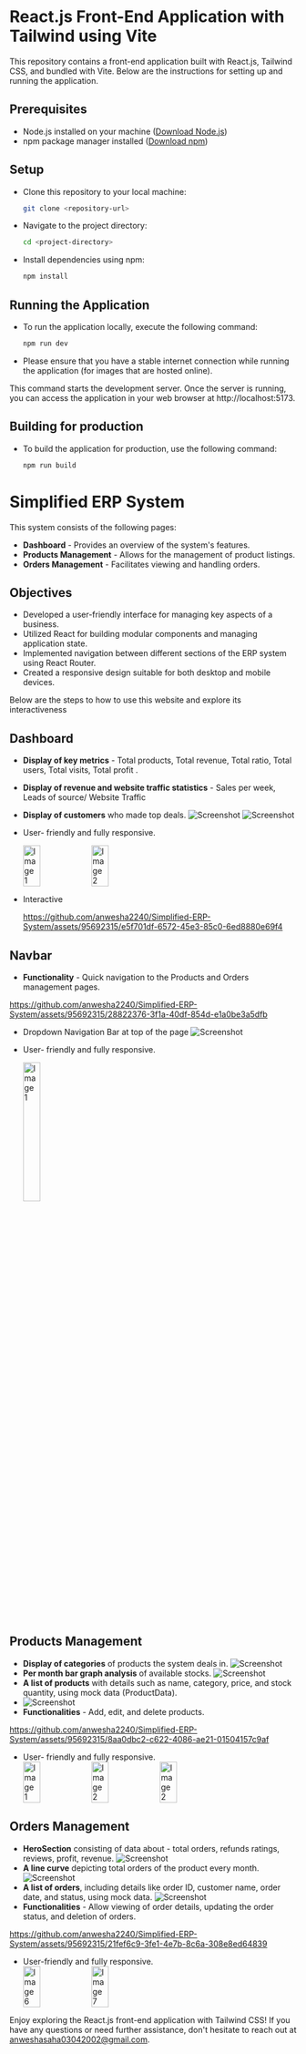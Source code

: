 
# React.js Front-End Application with Tailwind using Vite
This repository contains a front-end application built with React.js, Tailwind CSS, and bundled with Vite. Below are the instructions for setting up and running the application.

## Prerequisites

- Node.js installed on your machine ([Download Node.js](https://nodejs.org/))
- npm package manager installed ([Download npm](https://www.npmjs.com/get-npm)) 


## Setup

-  Clone this repository to your local machine:

   ```bash
   git clone <repository-url>

- Navigate to the project directory:
   
   ```bash
   cd <project-directory>

- Install dependencies using npm:
   
   ```bash
   npm install

## Running the Application
- To run the application locally, execute the following command:
   
   ```bash
   npm run dev
- Please ensure that you have a stable internet connection while running the application (for images that are hosted online).

This command starts the development server. Once the server is running, you can access the application in your web browser at http://localhost:5173.
  
## Building for production
- To build the application for production, use the following command:
   
   ```bash
   npm run build
   
# Simplified ERP System

This system consists of the following pages:
- **Dashboard** - Provides an overview of the system's features.
- **Products Management** - Allows for the management of product listings.
- **Orders Management** - Facilitates viewing and handling orders.

 

## Objectives
- Developed a user-friendly interface for managing key aspects of a business.
- Utilized React for building modular components and managing application state.
- Implemented navigation between different sections of the ERP system using React Router.
- Created a responsive design suitable for both desktop and mobile devices.

Below are the steps to how to use this website and explore its interactiveness

  ## Dashboard
- **Display of key metrics** - Total products, Total revenue, Total ratio, Total users, Total visits, Total profit .
- **Display of revenue and website traffic statistics** - Sales per week, Leads of source/ Website Traffic 
- **Display of customers** who made top deals.
   ![Screenshot](public/images/Screenshot1.jpg)
   ![Screenshot](public/images/Screenshot2.jpg) 
- User- friendly and fully responsive.
  <div style="display: flex;">
    <img src="public/images/Responsive1.jpg" alt="Image 1" style="width: 25%;">
    <img src="public/images/Responsive2.jpg" alt="Image 2" style="width: 25%;">
  </div>
- Interactive
  
  https://github.com/anwesha2240/Simplified-ERP-System/assets/95692315/e5f701df-6572-45e3-85c0-6ed8880e69f4


## Navbar
-  **Functionality** - Quick navigation to the Products and Orders management pages.
  
  https://github.com/anwesha2240/Simplified-ERP-System/assets/95692315/28822376-3f1a-40df-854d-e1a0be3a5dfb
  
-  Dropdown Navigation Bar at top of the page
    ![Screenshot](public/images/Screenshot8.jpg) 
-  User- friendly and fully responsive.
  
   <img src="public/images/Screenshot9.jpg" alt="Image 1" style="width: 25%;">

## Products Management
- **Display of categories** of products the system deals in.
   ![Screenshot](public/images/Screenshot3jpg.jpg) 
- **Per month bar graph analysis** of available stocks.
   ![Screenshot](public/images/Screenshot3.jpg) 
- **A list of products** with details such as name, category, price, and stock quantity, using mock data (ProductData).
-  ![Screenshot](public/images/Screenshot4.jpg) 
- **Functionalities** - Add, edit, and delete products.

https://github.com/anwesha2240/Simplified-ERP-System/assets/95692315/8aa0dbc2-c622-4086-ae21-01504157c9af
  
- User- friendly and fully responsive.
   <div style="display: flex; ">
    <img src="public/images/Responsive3.jpg" alt="Image 1" style="width: 25%;">
    <img src="public/images/Responsive4.jpg" alt="Image 2" style="width: 25%;">
     <img src="public/images/Responsive5.jpg" alt="Image 2" style="width: 25%;">
  </div>

## Orders Management
- **HeroSection** consisting of data about - total orders, refunds ratings, reviews, profit, revenue.
   ![Screenshot](public/images/Screenshot5.jpg) 
- **A line curve** depicting total orders of the product every month.
   ![Screenshot](public/images/Screenshot6.jpg) 
- **A list of orders**, including details like order ID, customer name, order date, and status, using mock data.
   ![Screenshot](public/images/Screenshot7.jpg) 
- **Functionalities** - Allow viewing of order details, updating the order status, and deletion of orders.

  
https://github.com/anwesha2240/Simplified-ERP-System/assets/95692315/21fef6c9-3fe1-4e7b-8c6a-308e8ed64839


- User-friendly and fully responsive.
   <div style="display: flex;">
    <img src="public/images/Responsive6.jpg" alt="Image 6" style="width: 25%;">
    <img src="public/images/Responsive7.jpg" alt="Image 7" style="width: 25%;">
  </div>

Enjoy exploring the React.js front-end application with Tailwind CSS! If you have any questions or need further assistance, don't hesitate to reach out at [anweshasaha03042002@gmail.com]().



